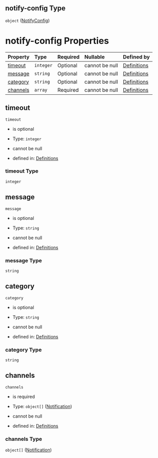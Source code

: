 ## notify-config Type

`object` ([NotifyConfig](definitions-definitions-blocksentinel-properties-notifyconfig.md))

# notify-config Properties

| Property              | Type      | Required | Nullable       | Defined by                                                                                                                                                                              |
| :-------------------- | :-------- | :------- | :------------- | :-------------------------------------------------------------------------------------------------------------------------------------------------------------------------------------- |
| [timeout](#timeout)   | `integer` | Optional | cannot be null | [Definitions](definitions-definitions-blocksentinel-properties-notifyconfig-properties-timeout.md "#/definitions/blockSentinel/properties/notify-config/properties/timeout")   |
| [message](#message)   | `string`  | Optional | cannot be null | [Definitions](definitions-definitions-blocksentinel-properties-notifyconfig-properties-message.md "#/definitions/blockSentinel/properties/notify-config/properties/message")   |
| [category](#category) | `string`  | Optional | cannot be null | [Definitions](definitions-definitions-blocksentinel-properties-notifyconfig-properties-category.md "#/definitions/blockSentinel/properties/notify-config/properties/category") |
| [channels](#channels) | `array`   | Required | cannot be null | [Definitions](definitions-definitions-blocksentinel-properties-notifyconfig-properties-channels.md "#/definitions/blockSentinel/properties/notify-config/properties/channels") |

## timeout



`timeout`

*   is optional

*   Type: `integer`

*   cannot be null

*   defined in: [Definitions](definitions-definitions-blocksentinel-properties-notifyconfig-properties-timeout.md "#/definitions/blockSentinel/properties/notify-config/properties/timeout")

### timeout Type

`integer`

## message



`message`

*   is optional

*   Type: `string`

*   cannot be null

*   defined in: [Definitions](definitions-definitions-blocksentinel-properties-notifyconfig-properties-message.md "#/definitions/blockSentinel/properties/notify-config/properties/message")

### message Type

`string`

## category



`category`

*   is optional

*   Type: `string`

*   cannot be null

*   defined in: [Definitions](definitions-definitions-blocksentinel-properties-notifyconfig-properties-category.md "#/definitions/blockSentinel/properties/notify-config/properties/category")

### category Type

`string`

## channels



`channels`

*   is required

*   Type: `object[]` ([Notification](definitions-definitions-notification.md))

*   cannot be null

*   defined in: [Definitions](definitions-definitions-blocksentinel-properties-notifyconfig-properties-channels.md "#/definitions/blockSentinel/properties/notify-config/properties/channels")

### channels Type

`object[]` ([Notification](definitions-definitions-notification.md))
